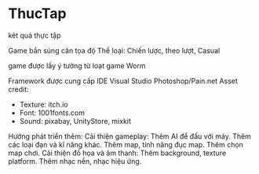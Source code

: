 # ThucTap
kêt quả thực tập

Game bắn súng căn tọa độ
Thể loại: Chiến lược, theo lượt, Casual

game được lấy ý tưởng từ loạt game Worm

Framework được cung cấp
IDE Visual Studio
Photoshop/Pain.net
Asset credit:
- Texture: itch.io
- Font: 1001fonts.com
- Sound: pixabay, UnityStore, mixkit

Hướng phát triển thêm:
Cải thiện gameplay:
  Thêm AI để đấu với máy.
  Thêm các loại đạn và kĩ năng khác.
  Thêm map, tính năng đục map.
  Thêm chọn map chơi.
Cải thiện đồ họa và âm thanh:
  Thêm background, texture platform.
  Thêm nhạc nền, nhạc hiệu ứng.
